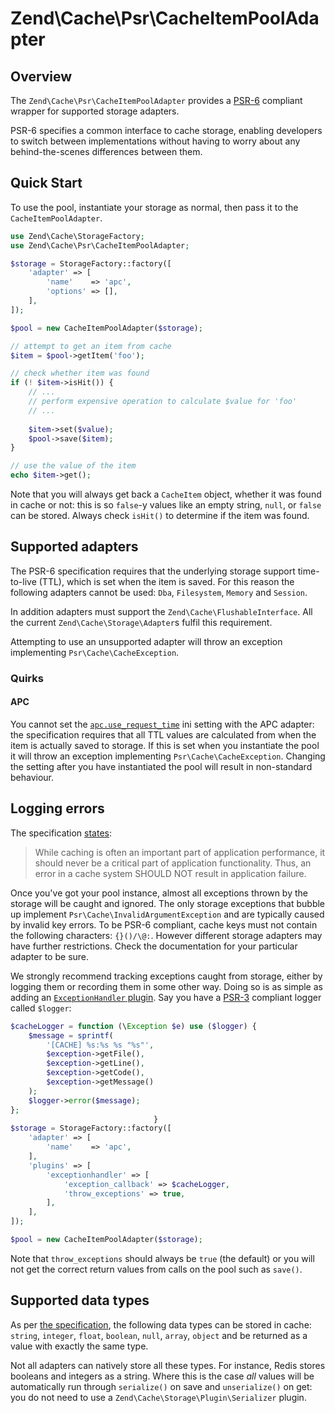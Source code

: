 # Zend\\Cache\\Psr\\CacheItemPoolAdapter

## Overview

The `Zend\Cache\Psr\CacheItemPoolAdapter` provides a [PSR-6](https://github.com/php-fig/fig-standards/blob/master/accepted/PSR-6-cache.md) 
compliant wrapper for supported storage adapters.

PSR-6 specifies a common interface to cache storage, enabling developers to switch between implementations without 
having to worry about any behind-the-scenes differences between them.


## Quick Start

To use the pool, instantiate your storage as normal, then pass it to the `CacheItemPoolAdapter`.

```php
use Zend\Cache\StorageFactory;
use Zend\Cache\Psr\CacheItemPoolAdapter;

$storage = StorageFactory::factory([
    'adapter' => [
        'name'    => 'apc',
        'options' => [],
    ],
]);

$pool = new CacheItemPoolAdapter($storage);

// attempt to get an item from cache
$item = $pool->getItem('foo');

// check whether item was found
if (! $item->isHit()) {
    // ...
    // perform expensive operation to calculate $value for 'foo'
    // ...
    
    $item->set($value);
    $pool->save($item);
}

// use the value of the item
echo $item->get();
```

Note that you will always get back a `CacheItem` object, whether it was found in cache or not: this is so `false`-y 
values like an empty string, `null`, or `false` can be stored. Always check `isHit()` to determine if the item was
found.


## Supported adapters

The PSR-6 specification requires that the underlying storage support time-to-live (TTL), which is set when the
item is saved. For this reason the following adapters cannot be used: `Dba`, `Filesystem`, `Memory` and `Session`.

In addition adapters must support the `Zend\Cache\FlushableInterface`. All the current `Zend\Cache\Storage\Adapter`s 
fulfil this requirement.

Attempting to use an unsupported adapter will throw an exception implementing `Psr\Cache\CacheException`.

### Quirks

#### APC

You cannot set the [`apc.use_request_time`](http://php.net/manual/en/apc.configuration.php#ini.apc.use-request-time) 
ini setting with the APC adapter: the specification requires that all TTL values are calculated from when the item is 
actually saved to storage. If this is set when you instantiate the pool it will throw an exception implementing 
`Psr\Cache\CacheException`. Changing the setting after you have instantiated the pool will result in non-standard 
behaviour.


## Logging errors

The specification [states](https://github.com/php-fig/fig-standards/blob/master/accepted/PSR-6-cache.md#error-handling):

> While caching is often an important part of application performance, it should never be a critical part of application 
> functionality. Thus, an error in a cache system SHOULD NOT result in application failure.

Once you've got your pool instance, almost all exceptions thrown by the storage will be caught and ignored. The only 
storage exceptions that bubble up implement `Psr\Cache\InvalidArgumentException` and are typically caused by invalid 
key errors. To be PSR-6 compliant, cache keys must not contain the following characters: `{}()/\@:`. However different 
storage adapters may have further restrictions. Check the documentation for your particular adapter to be sure.

We strongly recommend tracking exceptions caught from storage, either by logging them or recording them in some other 
way. Doing so is as simple as adding an [`ExceptionHandler` plugin](zend.cache.storage.plugin.html#3.4). Say you have a 
[PSR-3](https://github.com/php-fig/fig-standards/blob/master/accepted/PSR-3-logger-interface.md) compliant logger 
called `$logger`:


```php
$cacheLogger = function (\Exception $e) use ($logger) {
    $message = sprintf(
        '[CACHE] %s:%s %s "%s"',
        $exception->getFile(),
        $exception->getLine(),
        $exception->getCode(),
        $exception->getMessage()
    );
    $logger->error($message);
};
                                }
$storage = StorageFactory::factory([
    'adapter' => [
        'name'    => 'apc',
    ],
    'plugins' => [
        'exceptionhandler' => [
            'exception_callback' => $cacheLogger,
            'throw_exceptions' => true,
        ],
    ],
]);

$pool = new CacheItemPoolAdapter($storage);
```

Note that `throw_exceptions` should always be `true` (the default) or you will not get the correct return values from
calls on the pool such as `save()`.


## Supported data types

As per [the specification](https://github.com/php-fig/fig-standards/blob/master/accepted/PSR-6-cache.md#data), the 
following data types can be stored in cache: `string`, `integer`, `float`, `boolean`, `null`, `array`, `object` and be 
returned as a value with exactly the same type.

Not all adapters can natively store all these types. For instance, Redis stores booleans and integers as a string. Where 
this is the case *all* values will be automatically run through `serialize()` on save and `unserialize()` on get: you 
do not need to use a `Zend\Cache\Storage\Plugin\Serializer` plugin.

